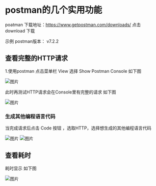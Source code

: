 # postman的几个实用功能


poatman 下载地址：https://www.getpostman.com/downloads/ 点击download 下载

示例 postman版本： v7.2.2

##  查看完整的HTTP请求

1.使用postman  点击菜单栏 View 选择 Show Postman Console 如下图

![图片](https://raw.githubusercontent.com/Baidu-AIP/speech-demo/master/rest-api-asr/postman/doc-images/201906251801.png)

此时再测试HTTP请求会在Console里有完整的请求  如下图

![图片](https://raw.githubusercontent.com/Baidu-AIP/speech-demo/master/rest-api-asr/postman/doc-images/201906251802.png)



### 生成其他编程语言代码
当完成请求后点击 Code 按钮 ，选取HTTP，选择想生成的其他编程语言代码

![图片](https://raw.githubusercontent.com/Baidu-AIP/speech-demo/master/rest-api-asr/postman/doc-images/201906251805.png)
![图片](https://raw.githubusercontent.com/Baidu-AIP/speech-demo/master/rest-api-asr/postman/doc-images/201906251806.png)

##  查看耗时
耗时显示 如下图

![图片](https://raw.githubusercontent.com/Baidu-AIP/speech-demo/master/rest-api-asr/postman/doc-images/201906251804.png)
